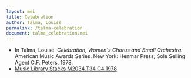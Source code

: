 ```yaml
---
layout: mei
title: Celebration
author: Talma, Louise
permalink: /talma-celebration
document: talma_celebration.mei   
---
```


- In Talma, Louise. *Celebration, Women's Chorus and Small Orchestra.* American Music Awards Series. New York: Henmar Press; Sole Selling Agent C.F. Peters, 1978.
- <a href="https://tufts-primo.hosted.exlibrisgroup.com/permalink/f/bnf7qa/01TUN_ALMA21107122710003851">Music Library Stacks M2034.T34 C4 1978</a>
